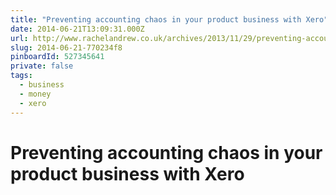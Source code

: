 ```yaml
---
title: "Preventing accounting chaos in your product business with Xero"
date: 2014-06-21T13:09:31.000Z
url: http://www.rachelandrew.co.uk/archives/2013/11/29/preventing-accounting-chaos-in-your-product-business-with-xero/
slug: 2014-06-21-770234f8
pinboardId: 527345641
private: false
tags:
  - business
  - money
  - xero
---
```


# Preventing accounting chaos in your product business with Xero


